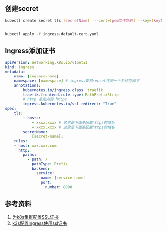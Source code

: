 
## 创建secret

```bash
kubectl create secret tls [secretName]  --cert=[pem文件路径] --key=[key文件路径] --namespace [namespace] -o yaml --dry-run=client > ingress-default-cert.yaml


kubectl apply -f ingress-default-cert.yaml
```

## Ingress添加证书

```yaml
apiVersion: networking.k8s.io/v1beta1
kind: Ingress  
metadata: 
    name: [ingress-name] 
    namespace: [namespace] # ingress要和secret在同一个名称空间下 
    annotations: 
        kubernetes.io/ingress.class: traefik 
        traefik.frontend.rule.type: PathPrefixStrip 
        # http 重定向到 https 
        ingress.kubernetes.io/ssl-redirect: "True" 
spec: 
    tls: 
        - hosts: 
            - xxxx.xxxx # 这里是下面要配置https的域名 
            - xxxx.xxxx # 这里是下面要配置https的域名 
        secretName: 
            [secret-name]: 
    rules:
    - host: xxx.xxx.com
      http:
        paths:
          - path: /
            pathType: Prefix
            backend:
              service:
                name: [service-name]
                port:
                  number: 8080

```


## 参考资料

1. [为k8s集群配置SSL证书](https://mars-tian.github.io/2022/01/10/%E4%B8%BAk8s%E9%9B%86%E7%BE%A4%E9%85%8D%E7%BD%AESSL%E8%AF%81%E4%B9%A6/)
2. [k3s配置ingress使用ssl证书](https://ubisoft-potato.github.io/2019/11/03/k3s-pei-zhi-ingress-shi-yong-ssl-zheng-shu/)